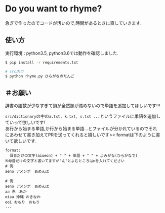 # Do you want to rhyme?

急ぎで作ったのでコードが汚いので,時間があるときに直していきます.

## 使い方
実行環境 : python3.5, python3.6では動作を確認しました.
```bash
$ pip install -r requirements.txt

# src内で
$ python rhyme.py ひらがなのたんご
```

## ＃お願い
辞書の語数が少なすぎて韻が全然韻が踏めないので単語を追加してほしいです!!!  

`src/dictionary`の中の`a.txt, k.txt, s.txt ...`というファイルに単語を追加していって欲しいです!  
あ行から始まる単語,か行から始まる単語...とファイルが分かれているのでそれにあわせて書き加えてPRを送ってくれると嬉しいです><
formatは下のように書いて欲しいです.
```
format:
  母音だけの文字(aiueon) + " " + 単語 + " " + よみがな(ひらがなで)
※母音だけの文字と書いてますが"ん"とよむところはnを入れてください
# 例 
aeno アメンボ　あめんぼ

# 例
aeno アメンボ　あめんぼ
aa 赤　あか
oiaa 沖縄 おきなわ
ooi おもり　おもり
...
```